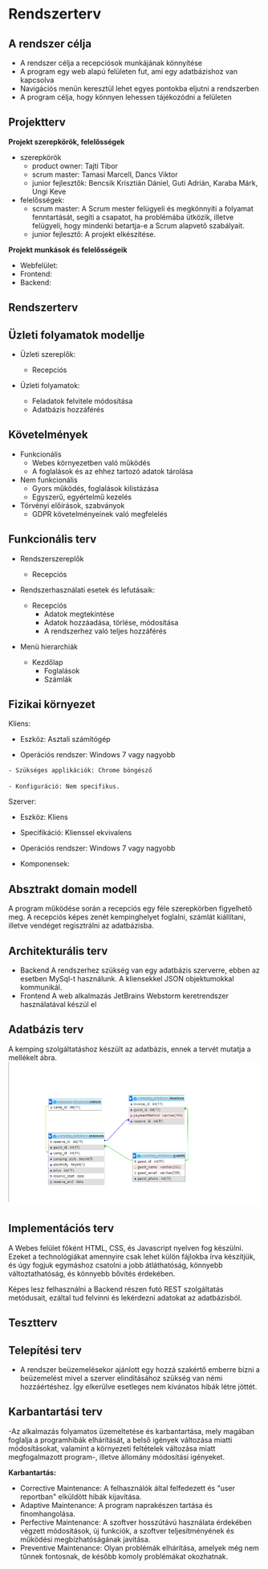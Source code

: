 # Rendszerterv

## A rendszer célja

- A rendszer célja a recepciósok munkájának könnyítése
- A program egy web alapú felületen fut, ami egy adatbázishoz van kapcsolva
- Navigációs menün keresztül lehet egyes pontokba eljutni a rendszerben
- A program célja, hogy könnyen lehessen tájékozódni a felületen

## Projektterv
**Projekt szerepkörök, felelősségek**

-   szerepkörök
    -   product owner: Tajti Tibor
    -   scrum master: Tamasi Marcell, Dancs Viktor
    - junior fejlesztők: Bencsik Krisztián Dániel, Guti Adrián, Karaba Márk, Ungi Keve
-   felelősségek:
    -   scrum master: A Scrum mester felügyeli és megkönnyíti a folyamat fenntartását, segíti a csapatot, ha problémába ütközik, illetve felügyeli, hogy mindenki betartja-e a Scrum alapvető szabályait.
    -   junior fejlesztő: A projekt elkészítése.

**Projekt munkások és felelősségeik**

-   Webfelület:
-   Frontend: 
-   Backend: 
## Rendszerterv 

## Üzleti folyamatok modellje

- Üzleti szereplők:
  - Recepciós
  
- Üzleti folyamatok:
  - Feladatok felvitele módosítása
  - Adatbázis hozzáférés

## Követelmények

 - Funkcionális
	- Webes környezetben való működés
	- A foglalások és az ehhez tartozó adatok tárolása
 - Nem funkcionális
	- Gyors működés, foglalások kilistázása
	- Egyszerű, egyértelmű kezelés
 - Törvényi előírások, szabványok
	- GDPR követelményeinek való megfelelés
## Funkcionális terv

- Rendszerszereplők
  - Recepciós
  
- Rendszerhasználati esetek és lefutásaik:
  - Recepciós
    * Adatok megtekintése
    * Adatok hozzáadása, törlése, módosítása
    * A rendszerhez való teljes hozzáférés

- Menü hierarchiák
  - Kezdőlap
    * Foglalások
    * Számlák
## Fizikai környezet
Kliens:
   - Eszköz: Asztali számítógép

  -  Operációs rendszer: Windows 7 vagy nagyobb

    - Szükséges applikációk: Chrome böngésző

    - Konfiguráció: Nem specifikus.



Szerver:

- Eszköz: Kliens

- Specifikáció: Klienssel ekvivalens

- Operációs rendszer: Windows 7 vagy nagyobb

 - Komponensek: 
## Absztrakt domain modell
A program működése során a recepciós egy féle szerepkörben figyelhető meg. A recepciós képes zenét kempinghelyet foglalni, számlát kiállítani, illetve vendéget regisztrálni az adatbázisba.
## Architekturális terv
 - Backend
	A rendszerhez szükség van egy adatbázis szerverre, ebben az esetben MySql-t használunk.
	A kliensekkel JSON objektumokkal kommunikál.
 - Frontend
	A web alkalmazás JetBrains Webstorm keretrendszer használatával készül el

## Adatbázis terv

A kemping szolgáltatáshoz készült az adatbázis, ennek a tervét mutatja a mellékelt ábra.
![Adatbázis terv](https://github.com/L0ggeRs/afp2_exception/blob/main/Dokumentáció/database_model.png)

## Implementációs terv
A Webes felület főként HTML, CSS, és Javascript nyelven fog készülni. Ezeket a technológiákat amennyire csak lehet külön fájlokba írva készítjük, és úgy fogjuk egymáshoz csatolni a jobb átláthatóság, könnyebb változtathatóság, és könnyebb bővítés érdekében.

 Képes lesz felhasználni a Backend részen futó REST szolgáltatás metódusait, ezáltal tud felvinni és lekérdezni adatokat az adatbázisból. 
## Tesztterv

## Telepítési terv

 - A rendszer beüzemelésekor ajánlott egy hozzá szakértő emberre bízni a beüzemelést mivel a szerver elindításához szükség van némi hozzáértéshez.
	Így elkerülve esetleges nem kívánatos hibák létre jöttét.
## Karbantartási terv

-Az alkalmazás folyamatos üzemeltetése és karbantartása, mely
magában foglalja a programhibák elhárítását, a belső igények változása miatti
módosításokat, valamint a környezeti feltételek változása miatt
megfogalmazott program-, illetve állomány módosítási igényeket.

**Karbantartás:**
- Corrective Maintenance: A felhasználók által felfedezett és "user reportban"
elküldött hibák kijavítása.
- Adaptive Maintenance: A program naprakészen tartása és finomhangolása.
- Perfective Maintenance: A szoftver hosszútávú használata érdekében végzett
módosítások, új funkciók, a szoftver teljesítményének és működési
megbízhatóságának javítása.
- Preventive Maintenance: Olyan problémák elhárítása, amelyek még nem
tűnnek fontosnak, de később komoly problémákat okozhatnak.
